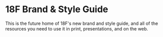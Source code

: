 # 18F Brand &amp; Style Guide
This is the future home of 18F's new brand and style guide, and all of the resources you need to use it in print, presentations, and on the web.
